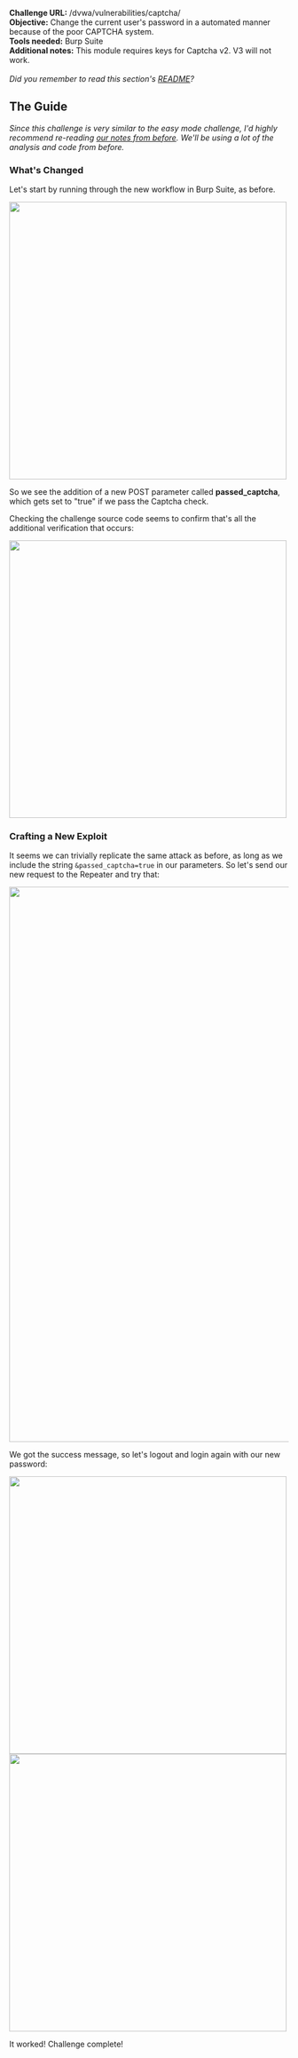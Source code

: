 <b>Challenge URL:</b> /dvwa/vulnerabilities/captcha/
<br>
<b>Objective:</b> Change the current user's password in a automated manner because of the poor CAPTCHA system.
<br>
<b>Tools needed:</b> Burp Suite
<br>
<b>Additional notes:</b> This module requires keys for Captcha v2. V3 will not work.
<br><br>
<i>Did you remember to read this section's <a href="https://github.com/mrudnitsky/dvwa-guide-2019/blob/master/medium/README.md" target="_blank">README</a>?</i>

<h2><b>The Guide</b></h2>

<i>Since this challenge is very similar to the easy mode challenge, I'd highly recommend re-reading <a href="https://github.com/mrudnitsky/dvwa-guide-2019/blob/master/low/Challenge%2006:%20Insecure%20CAPTCHA.md" target="_blank">our notes from before</a>. We'll be using a lot of the analysis and code from before.</i>

<h3><b>What's Changed</b></h3>

Let's start by running through the new workflow in Burp Suite, as before.

<img src="https://github.com/mrudnitsky/dvwa-guide-2019/blob/master/medium/screenshots/cburptest.png" width="500">

So we see the addition of a new POST parameter called <b>passed_captcha</b>, which gets set to "true" if we pass the Captcha check.

Checking the challenge source code seems to confirm that's all the additional verification that occurs:

<img src="https://github.com/mrudnitsky/dvwa-guide-2019/blob/master/medium/screenshots/csource.png" width="500">

<h3><b>Crafting a New Exploit</b></h3>

It seems we can trivially replicate the same attack as before, as long as we include the string <code>&passed_captcha=true</code> in our parameters. So let's send our new request to the Repeater and try that:

<img src="https://github.com/mrudnitsky/dvwa-guide-2019/blob/master/medium/screenshots/cburpredo.png" width="1000">

We got the success message, so let's logout and login again with our new password:

<img src="https://github.com/mrudnitsky/dvwa-guide-2019/blob/master/medium/screenshots/clogout.png" width="500">

<img src="https://github.com/mrudnitsky/dvwa-guide-2019/blob/master/medium/screenshots/clogin.png" width="500">

It worked! Challenge complete!

